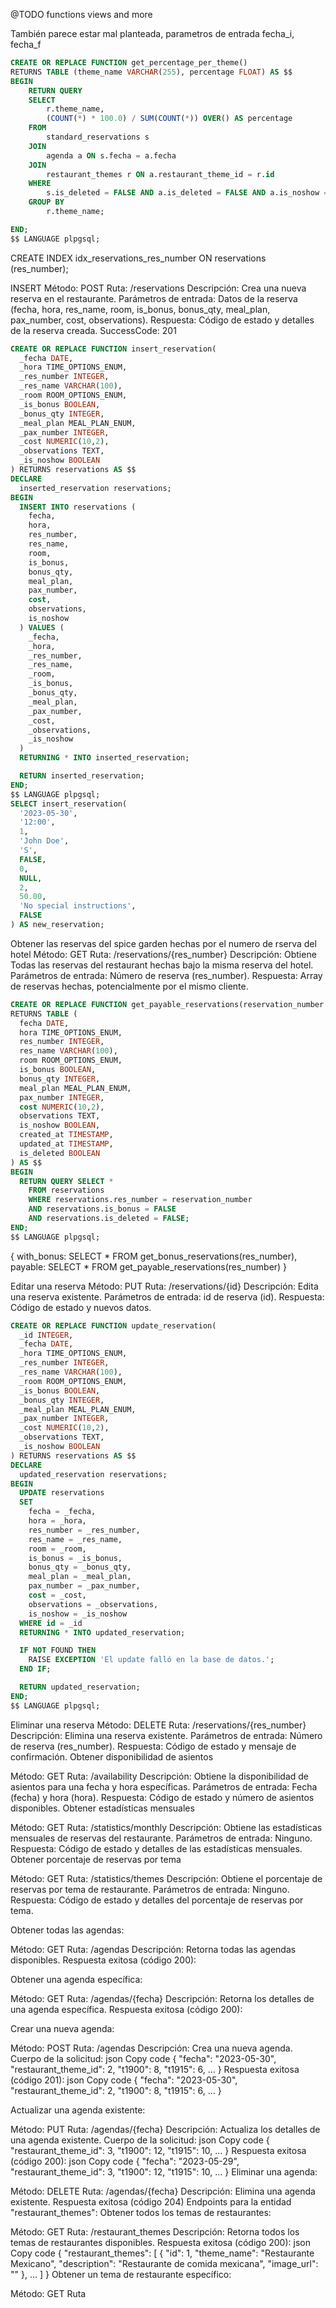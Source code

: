 @TODO functions views and more

También parece estar mal planteada, parametros de entrada fecha_i, fecha_f
```sql
CREATE OR REPLACE FUNCTION get_percentage_per_theme()
RETURNS TABLE (theme_name VARCHAR(255), percentage FLOAT) AS $$
BEGIN
    RETURN QUERY
    SELECT
        r.theme_name,
        (COUNT(*) * 100.0) / SUM(COUNT(*)) OVER() AS percentage
    FROM
        standard_reservations s
    JOIN
        agenda a ON s.fecha = a.fecha
    JOIN
        restaurant_themes r ON a.restaurant_theme_id = r.id
    WHERE
        s.is_deleted = FALSE AND a.is_deleted = FALSE AND a.is_noshow = FALSE
    GROUP BY
        r.theme_name;

END;
$$ LANGUAGE plpgsql;
```

CREATE INDEX idx_reservations_res_number ON reservations (res_number);

INSERT
Método: POST
Ruta: /reservations
Descripción: Crea una nueva reserva en el restaurante.
Parámetros de entrada: Datos de la reserva (fecha, hora, res_name, room, is_bonus, bonus_qty, meal_plan, pax_number, cost, observations).
Respuesta: Código de estado y detalles de la reserva creada.
SuccessCode: 201

```sql
CREATE OR REPLACE FUNCTION insert_reservation(
  _fecha DATE,
  _hora TIME_OPTIONS_ENUM,
  _res_number INTEGER,
  _res_name VARCHAR(100),
  _room ROOM_OPTIONS_ENUM,
  _is_bonus BOOLEAN,
  _bonus_qty INTEGER,
  _meal_plan MEAL_PLAN_ENUM,
  _pax_number INTEGER,
  _cost NUMERIC(10,2),
  _observations TEXT,
  _is_noshow BOOLEAN
) RETURNS reservations AS $$
DECLARE
  inserted_reservation reservations;
BEGIN
  INSERT INTO reservations (
    fecha,
    hora,
    res_number,
    res_name,
    room,
    is_bonus,
    bonus_qty,
    meal_plan,
    pax_number,
    cost,
    observations,
    is_noshow
  ) VALUES (
    _fecha,
    _hora,
    _res_number,
    _res_name,
    _room,
    _is_bonus,
    _bonus_qty,
    _meal_plan,
    _pax_number,
    _cost,
    _observations,
    _is_noshow
  )
  RETURNING * INTO inserted_reservation;

  RETURN inserted_reservation;
END;
$$ LANGUAGE plpgsql;
SELECT insert_reservation(
  '2023-05-30',
  '12:00',
  1,
  'John Doe',
  'S',
  FALSE,
  0,
  NULL,
  2,
  50.00,
  'No special instructions',
  FALSE
) AS new_reservation;
```

Obtener las reservas del spice garden hechas por el numero de rserva del hotel
Método: GET
Ruta: /reservations/{res_number}
Descripción: Obtiene Todas las reservas del restaurant hechas bajo la misma reserva del hotel.
Parámetros de entrada: Número de reserva (res_number).
Respuesta: Array de reservas hechas, potencialmente por el mismo cliente.
```sql
CREATE OR REPLACE FUNCTION get_payable_reservations(reservation_number INTEGER)
RETURNS TABLE (
  fecha DATE,
  hora TIME_OPTIONS_ENUM,
  res_number INTEGER,
  res_name VARCHAR(100),
  room ROOM_OPTIONS_ENUM,
  is_bonus BOOLEAN,
  bonus_qty INTEGER,
  meal_plan MEAL_PLAN_ENUM,
  pax_number INTEGER,
  cost NUMERIC(10,2),
  observations TEXT,
  is_noshow BOOLEAN,
  created_at TIMESTAMP,
  updated_at TIMESTAMP,
  is_deleted BOOLEAN
) AS $$
BEGIN
  RETURN QUERY SELECT *
    FROM reservations 
    WHERE reservations.res_number = reservation_number 
    AND reservations.is_bonus = FALSE 
    AND reservations.is_deleted = FALSE;
END;
$$ LANGUAGE plpgsql;
```
{
    with_bonus: SELECT * FROM get_bonus_reservations(res_number),
    payable: SELECT * FROM get_payable_reservations(res_number)
}

Editar una reserva
Método: PUT
Ruta: /reservations/{id}
Descripción: Edita una reserva existente.
Parámetros de entrada: id de reserva (id).
Respuesta: Código de estado y nuevos datos.

```sql
CREATE OR REPLACE FUNCTION update_reservation(
  _id INTEGER,
  _fecha DATE,
  _hora TIME_OPTIONS_ENUM,
  _res_number INTEGER,
  _res_name VARCHAR(100),
  _room ROOM_OPTIONS_ENUM,
  _is_bonus BOOLEAN,
  _bonus_qty INTEGER,
  _meal_plan MEAL_PLAN_ENUM,
  _pax_number INTEGER,
  _cost NUMERIC(10,2),
  _observations TEXT,
  _is_noshow BOOLEAN
) RETURNS reservations AS $$
DECLARE
  updated_reservation reservations;
BEGIN
  UPDATE reservations
  SET
    fecha = _fecha,
    hora = _hora,
    res_number = _res_number,
    res_name = _res_name,
    room = _room,
    is_bonus = _is_bonus,
    bonus_qty = _bonus_qty,
    meal_plan = _meal_plan,
    pax_number = _pax_number,
    cost = _cost,
    observations = _observations,
    is_noshow = _is_noshow
  WHERE id = _id
  RETURNING * INTO updated_reservation;

  IF NOT FOUND THEN
    RAISE EXCEPTION 'El update falló en la base de datos.';
  END IF;

  RETURN updated_reservation;
END;
$$ LANGUAGE plpgsql;
```

Eliminar una reserva
Método: DELETE
Ruta: /reservations/{res_number}
Descripción: Elimina una reserva existente.
Parámetros de entrada: Número de reserva (res_number).
Respuesta: Código de estado y mensaje de confirmación.
Obtener disponibilidad de asientos

Método: GET
Ruta: /availability
Descripción: Obtiene la disponibilidad de asientos para una fecha y hora específicas.
Parámetros de entrada: Fecha (fecha) y hora (hora).
Respuesta: Código de estado y número de asientos disponibles.
Obtener estadísticas mensuales

Método: GET
Ruta: /statistics/monthly
Descripción: Obtiene las estadísticas mensuales de reservas del restaurante.
Parámetros de entrada: Ninguno.
Respuesta: Código de estado y detalles de las estadísticas mensuales.
Obtener porcentaje de reservas por tema

Método: GET
Ruta: /statistics/themes
Descripción: Obtiene el porcentaje de reservas por tema de restaurante.
Parámetros de entrada: Ninguno.
Respuesta: Código de estado y detalles del porcentaje de reservas por tema.

Obtener todas las agendas:

Método: GET
Ruta: /agendas
Descripción: Retorna todas las agendas disponibles.
Respuesta exitosa (código 200):

Obtener una agenda específica:

Método: GET
Ruta: /agendas/{fecha}
Descripción: Retorna los detalles de una agenda específica.
Respuesta exitosa (código 200):

Crear una nueva agenda:

Método: POST
Ruta: /agendas
Descripción: Crea una nueva agenda.
Cuerpo de la solicitud:
json
Copy code
{
  "fecha": "2023-05-30",
  "restaurant_theme_id": 2,
  "t1900": 8,
  "t1915": 6,
  ...
}
Respuesta exitosa (código 201):
json
Copy code
{
  "fecha": "2023-05-30",
  "restaurant_theme_id": 2,
  "t1900": 8,
  "t1915": 6,
  ...
}

Actualizar una agenda existente:

Método: PUT
Ruta: /agendas/{fecha}
Descripción: Actualiza los detalles de una agenda existente.
Cuerpo de la solicitud:
json
Copy code
{
  "restaurant_theme_id": 3,
  "t1900": 12,
  "t1915": 10,
  ...
}
Respuesta exitosa (código 200):
json
Copy code
{
  "fecha": "2023-05-29",
  "restaurant_theme_id": 3,
  "t1900": 12,
  "t1915": 10,
  ...
}
Eliminar una agenda:

Método: DELETE
Ruta: /agendas/{fecha}
Descripción: Elimina una agenda existente.
Respuesta exitosa (código 204)
Endpoints para la entidad "restaurant_themes":
Obtener todos los temas de restaurantes:

Método: GET
Ruta: /restaurant_themes
Descripción: Retorna todos los temas de restaurantes disponibles.
Respuesta exitosa (código 200):
json
Copy code
{
  "restaurant_themes": [
    {
      "id": 1,
      "theme_name": "Restaurante Mexicano",
      "description": "Restaurante de comida mexicana",
      "image_url": ""
    },
    ...
  ]
}
Obtener un tema de restaurante específico:

Método: GET
Ruta
